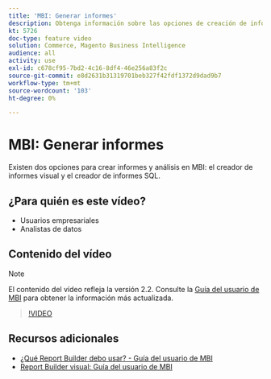 ```yaml
---
title: 'MBI: Generar informes'
description: Obtenga información sobre las opciones de creación de informes disponibles en MBI.
kt: 5726
doc-type: feature video
solution: Commerce, Magento Business Intelligence
audience: all
activity: use
exl-id: c678cf95-7bd2-4c16-8df4-46e256a83f2c
source-git-commit: e8d2631b31319701beb327f42fdf1372d9dad9b7
workflow-type: tm+mt
source-wordcount: '103'
ht-degree: 0%

---
```


# MBI: Generar informes

Existen dos opciones para crear informes y análisis en MBI: el creador de informes visual y el creador de informes SQL.

## ¿Para quién es este vídeo?

- Usuarios empresariales
- Analistas de datos

## Contenido del vídeo

>[!NOTE]
>
>El contenido del vídeo refleja la versión 2.2. Consulte la [Guía del usuario de MBI](https://experienceleague.adobe.com/docs/commerce-business-intelligence/mbi/guide-overview.html) para obtener la información más actualizada.

>[!VIDEO](https://video.tv.adobe.com/v/35981?quality=12&learn=on)

## Recursos adicionales

- [¿Qué Report Builder debo usar? - Guía del usuario de MBI](https://experienceleague.adobe.com/docs/commerce-business-intelligence/mbi/build/reports/report-builder-options.html)
- [Report Builder visual: Guía del usuario de MBI](https://experienceleague.adobe.com/docs/commerce-business-intelligence/mbi/build/reports/ess-rpt-build-visual.html)
